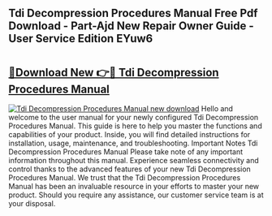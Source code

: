 ## Tdi Decompression Procedures Manual Free Pdf Download - Part-Ajd New Repair Owner Guide - User Service Edition EYuw6

# <h2><a href="http://bc6448.oget.top/?id=Tdi+Decompression+Procedures+Manual">🔗Download New 👉🔴 Tdi Decompression Procedures Manual</a></h2>

[![Tdi Decompression Procedures Manual new download](https://i.imgur.com/5g1atiW.png)](http://bc6448.oget.top/?id=Tdi+Decompression+Procedures+Manual)
Hello and welcome to the user manual for your newly configured Tdi Decompression Procedures Manual. This guide is here to help you master the functions and capabilities of your product. Inside, you will find detailed instructions for installation, usage, maintenance, and troubleshooting. Important Notes Tdi Decompression Procedures Manual Please take note of any important information throughout this manual. Experience seamless connectivity and control thanks to the advanced features of your new Tdi Decompression Procedures Manual. We trust that the Tdi Decompression Procedures Manual has been an invaluable resource in your efforts to master your new product. Should you require any assistance, our customer service team is at your disposal.
